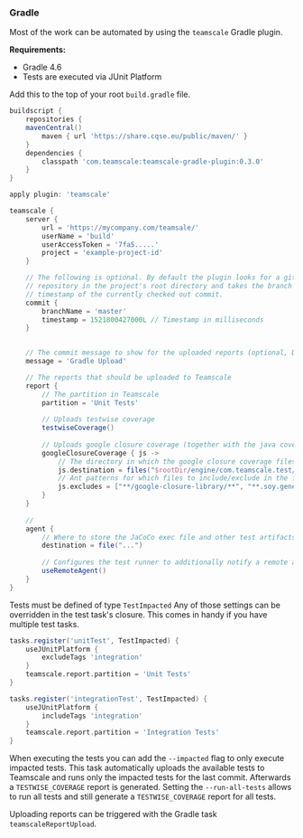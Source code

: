 
### Gradle

Most of the work can be automated by using the `teamscale` Gradle plugin.

**Requirements:**
 - Gradle 4.6
 - Tests are executed via JUnit Platform

Add this to the top of your root `build.gradle` file.
```groovy
buildscript {
	repositories {
    mavenCentral()
		maven { url 'https://share.cqse.eu/public/maven/' }
	}
	dependencies {
		classpath 'com.teamscale:teamscale-gradle-plugin:0.3.0'
	}
}

apply plugin: 'teamscale'

teamscale {
    server {
        url = 'https://mycompany.com/teamsale/'
        userName = 'build'
        userAccessToken = '7fa5.....'
        project = 'example-project-id'
    }

    // The following is optional. By default the plugin looks for a git
    // repository in the project's root directory and takes the branch and
    // timestamp of the currently checked out commit.
    commit {
        branchName = 'master'
        timestamp = 1521800427000L // Timestamp in milliseconds
    }
    

    // The commit message to show for the uploaded reports (optional, Default: 'Gradle Upload')
    message = 'Gradle Upload'

    // The reports that should be uploaded to Teamscale
    report {
        // The partition in Teamscale
        partition = 'Unit Tests'
        
        // Uploads testwise coverage
        testwiseCoverage()
        
        // Uploads google closure coverage (together with the java coverage) as testwise coverage
        googleClosureCoverage { js ->
            // The directory in which the google closure coverage files reside after the test
            js.destination = files("$rootDir/engine/com.teamscale.test/ui-test-coverage")
            // Ant patterns for which files to include/exclude in the final report
            js.excludes = ["**/google-closure-library/**", "**.soy.generated.js", "soyutils_usegoog.js"]
        }
    }
    
    //
    agent {
        // Where to store the JaCoCo exec file and other test artifacts (Optional)
        destination = file("...")
        
        // Configures the test runner to additionally notify a remote agent
        useRemoteAgent()
    }
}
```

Tests must be defined of type `TestImpacted`
Any of those settings can be overridden in the test task's closure. This comes in handy if you have multiple test tasks.

```groovy
tasks.register('unitTest', TestImpacted) {
    useJUnitPlatform {
        excludeTags 'integration'
    }
    teamscale.report.partition = 'Unit Tests'
}

tasks.register('integrationTest', TestImpacted) {
    useJUnitPlatform {
        includeTags 'integration'
    }
    teamscale.report.partition = 'Integration Tests'
}
```

When executing the tests you can add the `--impacted` flag to only execute impacted tests.
This task automatically uploads the available tests to Teamscale and runs only the impacted tests for the last commit.
Afterwards a `TESTWISE_COVERAGE` report is generated. Setting the `--run-all-tests` allows to run all tests and still generate a `TESTWISE_COVERAGE` report for all tests.

Uploading reports can be triggered with the Gradle task `teamscaleReportUpload`.

